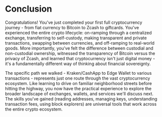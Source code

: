# Conclusion

Congratulations! You've just completed your first full cryptocurrency journey - from fiat currency to Bitcoin to Zcash to giftcards. You've experienced the entire crypto lifecycle: on-ramping through a centralized exchange, transferring to self-custody, making transparent and private transactions, swapping between currencies, and off-ramping to real-world goods. More importantly, you've felt the difference between custodial and non-custodial ownership, witnessed the transparency of Bitcoin versus the privacy of Zcash, and learned that cryptocurrency isn't just digital money - it's a fundamentally different way of thinking about financial sovereignty.

The specific path we walked - Kraken/CashApp to Edge Wallet to various transactions - represents just one route through the vast cryptocurrency ecosystem. Like learning to drive on familiar neighborhood streets before hitting the highway, you now have the practical experience to explore the broader landscape of exchanges, wallets, and services we'll discuss next. The skills you've gained (reading addresses, managing keys, understanding transaction fees, using block explorers) are universal tools that work across the entire crypto ecosystem.
